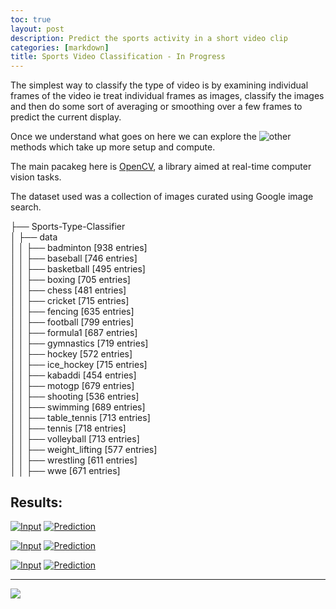```yaml
---
toc: true
layout: post
description: Predict the sports activity in a short video clip
categories: [markdown]
title: Sports Video Classification - In Progress
---
```

The simplest way to classify the type of video is by examining individual frames of the video ie treat individual frames as images, classify the images and then do some sort of averaging or smoothing over a few frames to predict the current display.

Once we understand what goes on here  we can explore the ![other](https://blog.coast.ai/five-video-classification-methods-implemented-in-keras-and-tensorflow-99cad29cc0b5) methods which take up more setup and compute.

The main pacakeg here is [OpenCV](https://opencv.org), a library aimed at real-time computer vision tasks.

The dataset used was a collection of images curated using Google image search.

├── Sports-Type-Classifier  
│   ├── data  
│   │   ├── badminton [938 entries]  
│   │   ├── baseball [746 entries]  
│   │   ├── basketball [495 entries]  
│   │   ├── boxing [705 entries]  
│   │   ├── chess [481 entries]  
│   │   ├── cricket [715 entries]  
│   │   ├── fencing [635 entries]  
│   │   ├── football [799 entries]  
│   │   ├── formula1 [687 entries]  
│   │   ├── gymnastics [719 entries]  
│   │   ├── hockey [572 entries]  
│   │   ├── ice_hockey [715 entries]  
│   │   ├── kabaddi [454 entries]  
│   │   ├── motogp [679 entries]  
│   │   ├── shooting [536 entries]  
│   │   ├── swimming [689 entries]  
│   │   ├── table_tennis [713 entries]  
│   │   ├── tennis [718 entries]  
│   │   ├── volleyball [713 entries]  
│   │   ├── weight_lifting [577 entries]   
│   │   ├── wrestling [611 entries]  
│   │   ├── wwe [671 entries]    



## Results:
[![Input](http://img.youtube.com/vi/TZhSxFWh7wc/0.jpg)](http://www.youtube.com/watch?v=TZhSxFWh7wc "Input")
[![Prediction](http://img.youtube.com/vi/i9O1bb89Z9c/0.jpg)](http://www.youtube.com/watch?v=i9O1bb89Z9c "Prediction")

[![Input](https://www.youtube.com/vi/HjaCPFLzzLI/0.jpg)](https://www.youtube.com/watch?v=HjaCPFLzzLI "Input")
[![Prediction](https://www.youtube.com/03uXXqwbA8/0.jpg)](https://www.youtube.com/watch?v=03uXXqwbA8 "Prediction")

[![Input](https://www.youtube.com/vi/QaEUxM0N0p8/3.jpg)](https://www.youtube.com/watch?v=QaEUxM0N0p8 "Input")
[![Prediction](https://www.youtube.com/G6YeY-KNuJM/3.jpg)](https://www.youtube.com/watch?v=G6YeY-KNuJM "Prediction")

---
![]({{"/"|relative_url}}/images/onpointai_logo.gif)
